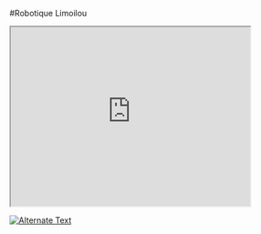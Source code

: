 #Robotique Limoilou

<iframe width="420" height="315"
src="https://www.youtube.com/embed/FQw9s-FskUU&feature=emb_logo">
</iframe>

[![Alternate Text]({image-url})]({https://www.youtube.com/embed/FQw9s-FskUU} "Link Title")
